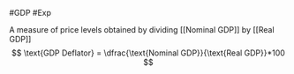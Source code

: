 #GDP 
#Exp 

A measure of price levels obtained by dividing [[Nominal GDP]] by [[Real GDP]]
$$
\text{GDP Deflator} = \dfrac{\text{Nominal GDP}}{\text{Real GDP}}*100
$$